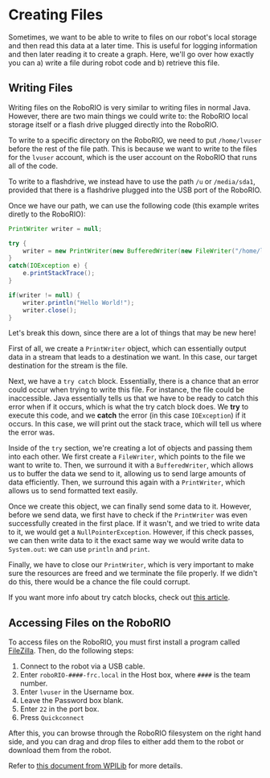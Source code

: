 # Creating Files

Sometimes, we want to be able to write to files on our robot's local storage and then read this data at a later time. This is useful for logging information and then later reading it to create a graph. Here, we'll go over how exactly you can a) write a file during robot code and b) retrieve this file.

## Writing Files

Writing files on the RoboRIO is very similar to writing files in normal Java. However, there are two main things we could write to: the RoboRIO local storage itself or a flash drive plugged directly into the RoboRIO.

To write to a specific directory on the RoboRIO, we need to put `/home/lvuser` before the rest of the file path. This is because we want to write to the files for the `lvuser` account, which is the user account on the RoboRIO that runs all of the code.

To write to a flashdrive, we instead have to use the path `/u` or `/media/sda1`, provided that there is a flashdrive plugged into the USB port of the RoboRIO.

Once we have our path, we can use the following code (this example writes diretly to the RoboRIO):

```java
PrintWriter writer = null;

try {
    writer = new PrintWriter(new BufferedWriter(new FileWriter("/home/lvuser/test.txt")));
}
catch(IOException e) {
    e.printStackTrace();
}

if(writer != null) {
    writer.println("Hello World!");
    writer.close();
}

```

Let's break this down, since there are a lot of things that may be new here!

First of all, we create a `PrintWriter` object, which can essentially output data in a stream that leads to a destination we want. In this case, our target destination for the stream is the file.

Next, we have a `try catch` block. Essentially, there is a chance that an error could occur when trying to write this file. For instance, the file could be inaccessible. Java essentially tells us that we have to be ready to catch this error when if it occurs, which is what the try catch block does. We **try** to execute this code, and we **catch** the error (in this case `IOException`) if it occurs. In this case, we will print out the stack trace, which will tell us where the error was.

Inside of the `try` section, we're creating a lot of objects and passing them into each other. We first create a `FileWriter`, which points to the file we want to write to. Then, we surround it with a `BufferedWriter`, which allows us to buffer the data we send to it, allowing us to send large amounts of data efficiently. Then, we surround this again with a `PrintWriter`, which allows us to send formatted text easily.

Once we create this object, we can finally send some data to it. However, before we send data, we first have to check if the `PrintWriter` was even successfully created in the first place. If it wasn't, and we tried to write data to it, we would get a `NullPointerException`. However, if this check passes, we can then write data to it the exact same way we would write data to `System.out`: we can use `println` and `print`.

Finally, we have to close our `PrintWriter`, which is very important to make sure the resources are freed and we terminate the file properly. If we didn't do this, there would be a chance the file could corrupt.

If you want more info about try catch blocks, check out [this article](https://www.w3schools.com/java/java_try_catch.asp).

## Accessing Files on the RoboRIO

To access files on the RoboRIO, you must first install a program called [FileZilla](https://filezilla-project.org/download.php?type=client). Then, do the following steps:

1. Connect to the robot via a USB cable.
2. Enter `roboRIO-####-frc.local` in the Host box, where `####` is the team number.
3. Enter `lvuser` in the Username box.
4. Leave the Password box blank.
5. Enter `22` in the port box.
6. Press `Quickconnect`

After this, you can browse through the RoboRIO filesystem on the right hand side, and you can drag and drop files to either add them to the robot or download them from the robot.

Refer to [this document from WPILib](https://docs.wpilib.org/en/stable/docs/software/roborio-info/roborio-ftp.html) for more details.
